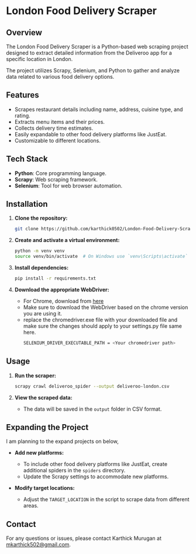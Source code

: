 # London Food Delivery Scraper

## Overview
The London Food Delivery Scraper is a Python-based web scraping project designed to extract detailed information from the Deliveroo app for a specific location in London. 

The project utilizes Scrapy, Selenium, and Python to gather and analyze data related to various food delivery options.

## Features
- Scrapes restaurant details including name, address, cuisine type, and rating.
- Extracts menu items and their prices.
- Collects delivery time estimates.
- Easily expandable to other food delivery platforms like JustEat.
- Customizable to different locations.

## Tech Stack
- **Python**: Core programming language.
- **Scrapy**: Web scraping framework.
- **Selenium**: Tool for web browser automation.

## Installation

1. **Clone the repository:**
   ```sh
   git clone https://github.com/karthick0502/London-Food-Delivery-Scraper.git
   ```

2. **Create and activate a virtual environment:**
   ```sh
   python -m venv venv
   source venv/bin/activate  # On Windows use `venv\Scripts\activate`
   ```

3. **Install dependencies:**
   ```sh
   pip install -r requirements.txt
   ```

4. **Download the appropriate WebDriver:**
   - For Chrome, download from [here](https://googlechromelabs.github.io/chrome-for-testing/)
   - Make sure to download the WebDriver based on the chrome version you are using it.
   - replace the chromedriver.exe file with your downloaded file and make sure the changes should apply to your settings.py file same here.
     ```sh
     SELENIUM_DRIVER_EXECUTABLE_PATH = <Your chromedriver path>
     ```

## Usage

1. **Run the scraper:**
   ```sh
   scrapy crawl deliveroo_spider --output deliveroo-london.csv
   ```

2. **View the scraped data:**
   - The data will be saved in the `output` folder in CSV format.

## Expanding the Project
I am planning to the expand projects on below,
- **Add new platforms:**
  - To include other food delivery platforms like JustEat, create additional spiders in the `spiders` directory.
  - Update the Scrapy settings to accommodate new platforms.

- **Modify target locations:**
  - Adjust the `TARGET_LOCATION` in the script to scrape data from different areas.

## Contact
For any questions or issues, please contact Karthick Murugan at mkarthick502@gmail.com.
